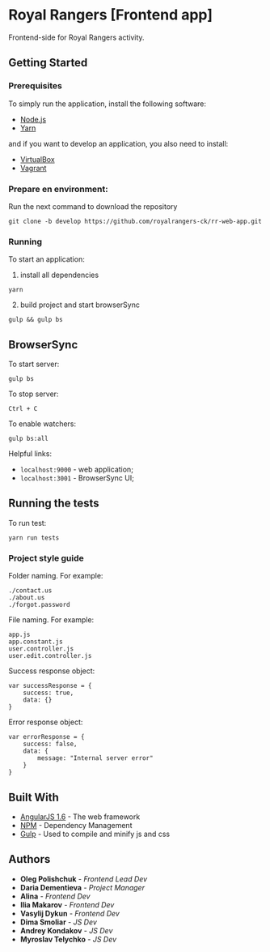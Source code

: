 # Royal Rangers [Frontend app]

Frontend-side for Royal Rangers activity.

## Getting Started

### Prerequisites

To simply run the application, install the following software:

- [Node.js](https://nodejs.org/uk/download/)
- [Yarn](https://yarnpkg.com/lang/en/docs/install/)

and if you want to develop an application, you also need to install:

- [VirtualBox](https://www.virtualbox.org/wiki/Downloads)
- [Vagrant](https://www.vagrantup.com/)

### Prepare en environment:

Run the next command to download the repository

```
git clone -b develop https://github.com/royalrangers-ck/rr-web-app.git
```

### Running

To start an application:

1) install all dependencies

```
yarn
```

2) build project and start browserSync

```
gulp && gulp bs
```

## BrowserSync

To start server:

```
gulp bs
```

To stop server:

```
Ctrl + C
```

To enable watchers: 

```
gulp bs:all
```

Helpful links:

 - ``localhost:9000`` - web application;
 - ``localhost:3001`` - BrowserSync UI;



## Running the tests

To run test:

```
yarn run tests
```

### Project style guide

Folder naming. For example:

    ./contact.us
    ./about.us
    ./forgot.password

File naming. For example:

    app.js
    app.constant.js
    user.controller.js
    user.edit.controller.js

Success response object:

    var successResponse = {
        success: true,
        data: {}
    }

Error response object:

    var errorResponse = {
        success: false,
        data: {
            message: "Internal server error"
        }
    }


## Built With

* [AngularJS 1.6](https://angularjs.org/) - The web framework
* [NPM](https://nodejs.org/dist/v6.10.0/node-v6.10.0-x64.msi) - Dependency Management
* [Gulp](https://gulp.readme.io/docs/getting-started) - Used to compile and minify js and css
    
## Authors

* **Oleg Polishchuk** - *Frontend Lead Dev*
* **Daria Dementieva** - *Project Manager*
* **Alina** - *Frontend Dev*
* **Ilia Makarov** - *Frontend Dev*
* **Vasylij Dykun** - *Frontend Dev*
* **Dima Smoliar** - *JS Dev*
* **Andrey Kondakov** - *JS Dev*
* **Myroslav Telychko** - *JS Dev*
